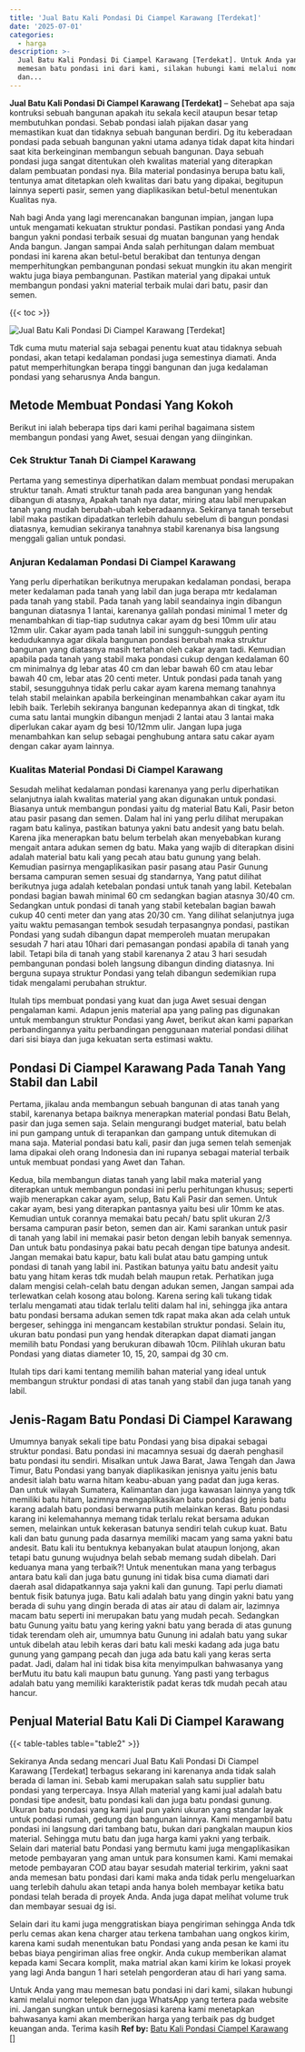 ```yaml
---
title: 'Jual Batu Kali Pondasi Di Ciampel Karawang [Terdekat]'
date: '2025-07-01'
categories:
  - harga
description: >-
  Jual Batu Kali Pondasi Di Ciampel Karawang [Terdekat]. Untuk Anda yang mau
  memesan batu pondasi ini dari kami, silakan hubungi kami melalui nomor telepon
  dan...
---
```


**Jual Batu Kali Pondasi Di Ciampel Karawang \[Terdekat\]** – Sehebat apa saja kontruksi sebuah bangunan apakah itu sekala kecil ataupun besar tetap membutuhkan pondasi. Sebab pondasi ialah pijakan dasar yang memastikan kuat dan tidaknya sebuah bangunan berdiri. Dg itu keberadaan pondasi pada sebuah bangunan yakni utama adanya tidak dapat kita hindari saat kita berkeinginan membangun sebuah bangunan. Daya sebuah pondasi juga sangat ditentukan oleh kwalitas material yang diterapkan dalam pembuatan pondasi nya. Bila material pondasinya berupa batu kali, tentunya amat ditetapkan oleh kwalitas dari batu yang dipakai, begitupun lainnya seperti pasir, semen yang diaplikasikan betul-betul menentukan Kualitas nya.

Nah bagi Anda yang lagi merencanakan bangunan impian, jangan lupa untuk mengamati kekuatan struktur pondasi. Pastikan pondasi yang Anda bangun yakni pondasi terbaik sesuai dg muatan bangunan yang hendak Anda bangun. Jangan sampai Anda salah perhitungan dalam membuat pondasi ini karena akan betul-betul berakibat dan tentunya dengan memperhitungkan pembangunan pondasi sekuat mungkin itu akan mengirit waktu juga biaya pembangunan. Pastikan material yang dipakai untuk membangun pondasi yakni material terbaik mulai dari batu, pasir dan semen.

{{< toc >}}

![Jual Batu Kali Pondasi Di Ciampel Karawang [Terdekat]](/images/jual-batu-kali-16.png)

Tdk cuma mutu material saja sebagai penentu kuat atau tidaknya sebuah pondasi, akan tetapi kedalaman pondasi juga semestinya diamati. Anda patut memperhitungkan berapa tinggi bangunan dan juga kedalaman pondasi yang seharusnya Anda bangun.

## Metode Membuat Pondasi Yang Kokoh

Berikut ini ialah beberapa tips dari kami perihal bagaimana sistem membangun pondasi yang Awet, sesuai dengan yang diinginkan.

### Cek Struktur Tanah Di Ciampel Karawang

Pertama yang semestinya diperhatikan dalam membuat pondasi merupakan struktur tanah. Amati struktur tanah pada area bangunan yang hendak dibangun di atasnya, Apakah tanah nya datar, miring atau labil merupakan tanah yang mudah berubah-ubah keberadaannya. Sekiranya tanah tersebut labil maka pastikan dipadatkan terlebih dahulu sebelum di bangun pondasi diatasnya, kemudian sekiranya tanahnya stabil karenanya bisa langsung menggali galian untuk pondasi.

### Anjuran Kedalaman Pondasi Di Ciampel Karawang

Yang perlu diperhatikan berikutnya merupakan kedalaman pondasi, berapa meter kedalaman pada tanah yang labil dan juga berapa mtr kedalaman pada tanah yang stabil. Pada tanah yang labil seandainya ingin dibangun bangunan diatasnya 1 lantai, karenanya galilah pondasi minimal 1 meter dg menambahkan di tiap-tiap sudutnya cakar ayam dg besi 10mm ulir atau 12mm ulir. Cakar ayam pada tanah labil ini sungguh-sungguh penting kedudukannya agar dikala bangunan pondasi berubah maka struktur bangunan yang diatasnya masih tertahan oleh cakar ayam tadi. Kemudian apabila pada tanah yang stabil maka pondasi cukup dengan kedalaman 60 cm minimalnya dg lebar atas 40 cm dan lebar bawah 60 cm atau lebar bawah 40 cm, lebar atas 20 centi meter. Untuk pondasi pada tanah yang stabil, sesungguhnya tidak perlu cakar ayam karena memang tanahnya telah stabil melainkan apabila berkeinginan menambahkan cakar ayam itu lebih baik. Terlebih sekiranya bangunan kedepannya akan di tingkat, tdk cuma satu lantai mungkin dibangun menjadi 2 lantai atau 3 lantai maka diperlukan cakar ayam dg besi 10/12mm ulir. Jangan lupa juga menambahkan kan selup sebagai penghubung antara satu cakar ayam dengan cakar ayam lainnya.

### Kualitas Material Pondasi Di Ciampel Karawang

Sesudah melihat kedalaman pondasi karenanya yang perlu diperhatikan selanjutnya ialah kwalitas material yang akan digunakan untuk pondasi. Biasanya untuk membangun pondasi yaitu dg material Batu Kali, Pasir beton atau pasir pasang dan semen. Dalam hal ini yang perlu dilihat merupakan ragam batu kalinya, pastikan batunya yakni batu andesit yang batu belah. Karena jika menerapkan batu belum terbelah akan menyebabkan kurang mengait antara adukan semen dg batu. Maka yang wajib di diterapkan disini adalah material batu kali yang pecah atau batu gunung yang belah. Kemudian pasirnya mengaplikasikan pasir pasang atau Pasir Gunung bersama campuran semen sesuai dg standarnya, Yang patut dilihat berikutnya juga adalah ketebalan pondasi untuk tanah yang labil. Ketebalan pondasi bagian bawah minimal 60 cm sedangkan bagian atasnya 30/40 cm. Sedangkan untuk pondasi di tanah yang stabil ketebalan bagian bawah cukup 40 centi meter dan yang atas 20/30 cm. Yang dilihat selanjutnya juga yaitu waktu pemasangan tembok sesudah terpasangnya pondasi, pastikan Pondasi yang sudah dibangun dapat memperoleh muatan merupakan sesudah 7 hari atau 10hari dari pemasangan pondasi apabila di tanah yang labil. Tetapi bila di tanah yang stabil karenanya 2 atau 3 hari sesudah pembangunan pondasi boleh langsung dibangun dinding diatasnya. Ini berguna supaya struktur Pondasi yang telah dibangun sedemikian rupa tidak mengalami perubahan struktur.

Itulah tips membuat pondasi yang kuat dan juga Awet sesuai dengan pengalaman kami. Adapun jenis material apa yang paling pas digunakan untuk membangun struktur Pondasi yang Awet, berikut akan kami paparkan perbandingannya yaitu perbandingan penggunaan material pondasi dilihat dari sisi biaya dan juga kekuatan serta estimasi waktu.

## Pondasi Di Ciampel Karawang Pada Tanah Yang Stabil dan Labil

Pertama, jikalau anda membangun sebuah bangunan di atas tanah yang stabil, karenanya betapa baiknya menerapkan material pondasi Batu Belah, pasir dan juga semen saja. Selain mengurangi budget material, batu belah ini pun gampang untuk di terapankan dan gampang untuk ditemukan di mana saja. Material pondasi batu kali, pasir dan juga semen telah semenjak lama dipakai oleh orang Indonesia dan ini rupanya sebagai material terbaik untuk membuat pondasi yang Awet dan Tahan.

Kedua, bila membangun diatas tanah yang labil maka material yang diterapkan untuk membangun pondasi ini perlu perhitungan khusus; seperti wajib menerapkan cakar ayam, selup, Batu Kali Pasir dan semen. Untuk cakar ayam, besi yang diterapkan pantasnya yaitu besi ulir 10mm ke atas. Kemudian untuk corannya memakai batu pecah/ batu split ukuran 2/3 bersama campuran pasir beton, semen dan air. Kami sarankan untuk pasir di tanah yang labil ini memakai pasir beton dengan lebih banyak semennya. Dan untuk batu pondasinya pakai batu pecah dengan tipe batunya andesit. Jangan memakai batu kapur, batu kali bulat atau batu gamping untuk pondasi di tanah yang labil ini. Pastikan batunya yaitu batu andesit yaitu batu yang hitam keras tdk mudah belah maupun retak. Perhatikan juga dalam mengisi celah-celah batu dengan adukan semen, Jangan sampai ada terlewatkan celah kosong atau bolong. Karena sering kali tukang tidak terlalu mengamati atau tidak terlalu teliti dalam hal ini, sehingga jika antara batu pondasi bersama adukan semen tdk rapat maka akan ada celah untuk bergeser, sehingga ini mengancam kestabilan struktur pondasi. Selain itu, ukuran batu pondasi pun yang hendak diterapkan dapat diamati jangan memilih batu Pondasi yang berukuran dibawah 10cm. Pilihlah ukuran batu Pondasi yang diatas diameter 10, 15, 20, sampai dg 30 cm.

Itulah tips dari kami tentang memilih bahan material yang ideal untuk membangun struktur pondasi di atas tanah yang stabil dan juga tanah yang labil.

## Jenis-Ragam Batu Pondasi Di Ciampel Karawang

Umumnya banyak sekali tipe batu Pondasi yang bisa dipakai sebagai struktur pondasi. Batu pondasi ini macamnya sesuai dg daerah penghasil batu pondasi itu sendiri. Misalkan untuk Jawa Barat, Jawa Tengah dan Jawa Timur, Batu Pondasi yang banyak diaplikasikan jenisnya yaitu jenis batu andesit ialah batu warna hitam keabu-abuan yang padat dan juga keras. Dan untuk wilayah Sumatera, Kalimantan dan juga kawasan lainnya yang tdk memiliki batu hitam, lazimnya mengaplikasikan batu pondasi dg jenis batu karang adalah batu pondasi berwarna putih melainkan keras. Batu pondasi karang ini kelemahannya memang tidak terlalu rekat bersama adukan semen, melainkan untuk kekerasan batunya sendiri telah cukup kuat. Batu kali dan batu gunung pada dasarnya memiliki macam yang sama yakni batu andesit. Batu kali itu bentuknya kebanyakan bulat ataupun lonjong, akan tetapi batu gunung wujudnya belah sebab memang sudah dibelah. Dari keduanya mana yang terbaik?! Untuk menentukan mana yang terbagus antara batu kali dan juga batu gunung ini tidak bisa cuma diamati dari daerah asal didapatkannya saja yakni kali dan gunung. Tapi perlu diamati bentuk fisik batunya juga. Batu kali adalah batu yang dingin yakni batu yang berada di suhu yang dingin berada di atas air atau di dalam air, lazimnya macam batu seperti ini merupakan batu yang mudah pecah. Sedangkan batu Gunung yaitu batu yang kering yakni batu yang berada di atas gunung tidak terendam oleh air, umumnya batu Gunung ini adalah batu yang sukar untuk dibelah atau lebih keras dari batu kali meski kadang ada juga batu gunung yang gampang pecah dan juga ada batu kali yang keras serta padat. Jadi, dalam hal ini tidak bisa kita menyimpulkan bahwasanya yang berMutu itu batu kali maupun batu gunung. Yang pasti yang terbagus adalah batu yang memiliki karakteristik padat keras tdk mudah pecah atau hancur.

## Penjual Material Batu Kali Di Ciampel Karawang

{{< table-tables table="table2" >}}

Sekiranya Anda sedang mencari Jual Batu Kali Pondasi Di Ciampel Karawang \[Terdekat\] terbagus sekarang ini karenanya anda tidak salah berada di laman ini. Sebab kami merupakan salah satu supplier batu pondasi yang terpercaya. Insya Allah material yang kami jual adalah batu pondasi tipe andesit, batu pondasi kali dan juga batu pondasi gunung. Ukuran batu pondasi yang kami jual pun yakni ukuran yang standar layak untuk pondasi rumah, gedung dan bangunan lainnya. Kami mengambil batu pondasi ini langsung dari tambang batu, bukan dari pangkalan maupun kios material. Sehingga mutu batu dan juga harga kami yakni yang terbaik. Selain dari material batu Pondasi yang bermutu kami juga mengaplikasikan metode pembayaran yang aman untuk para konsumen kami. Kami memakai metode pembayaran COD atau bayar sesudah material terkirim, yakni saat anda memesan batu pondasi dari kami maka anda tidak perlu mengeluarkan uang terlebih dahulu akan tetapi anda hanya boleh membayar ketika batu pondasi telah berada di proyek Anda. Anda juga dapat melihat volume truk dan membayar sesuai dg isi.

Selain dari itu kami juga menggratiskan biaya pengiriman sehingga Anda tdk perlu cemas akan kena charger atau terkena tambahan uang ongkos kirim, karena kami sudah menentukan batu Pondasi yang anda pesan ke kami itu bebas biaya pengiriman alias free ongkir. Anda cukup memberikan alamat kepada kami Secara komplit, maka matrial akan kami kirim ke lokasi proyek yang lagi Anda bangun 1 hari setelah pengorderan atau di hari yang sama.

Untuk Anda yang mau memesan batu pondasi ini dari kami, silakan hubungi kami melalui nomor telepon dan juga WhatsApp yang tertera pada website ini. Jangan sungkan untuk bernegosiasi karena kami menetapkan bahwasanya kami akan memberikan harga yang terbaik pas dg budget keuangan anda. Terima kasih
**Ref by:** [Batu Kali Pondasi Ciampel Karawang []](https://id.wikipedia.org/wiki/Batu)
